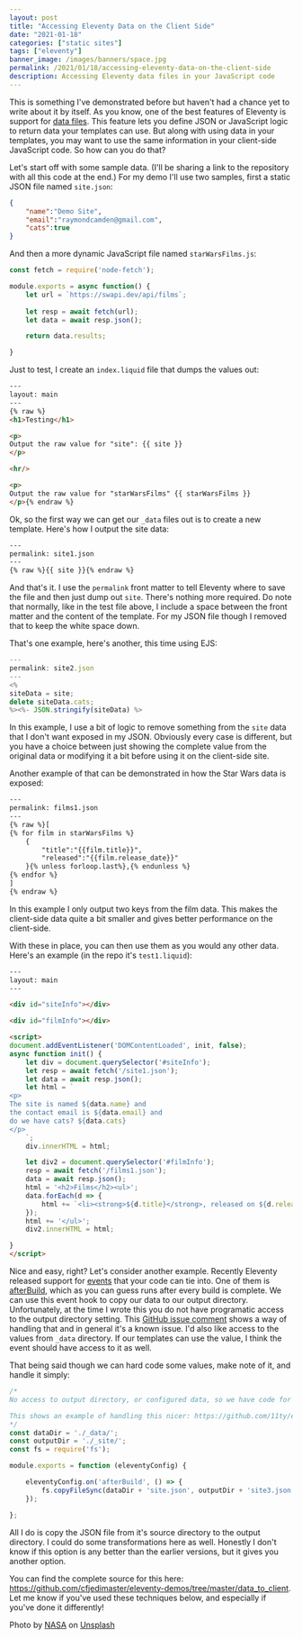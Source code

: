 ```yaml
---
layout: post
title: "Accessing Eleventy Data on the Client Side"
date: "2021-01-18"
categories: ["static sites"]
tags: ["eleventy"]
banner_image: /images/banners/space.jpg
permalink: /2021/01/18/accessing-eleventy-data-on-the-client-side
description: Accessing Eleventy data files in your JavaScript code
---
```


This is something I've demonstrated before but haven't had a chance yet to write about it by itself. As you know, one of the best features of Eleventy is support for [data files](https://www.11ty.dev/docs/data/). This feature lets you define JSON or JavaScript logic to return data your templates can use. But along with using data in your templates, you may want to use the same information in your client-side JavaScript code. So how can you do that?

Let's start off with some sample data. (I'll be sharing a link to the repository with all this code at the end.) For my demo I'll use two samples, first a static JSON file named `site.json`:

```json
{
	"name":"Demo Site",
	"email":"raymondcamden@gmail.com",
	"cats":true
}
```

And then a more dynamic JavaScript file named `starWarsFilms.js`:

```js
const fetch = require('node-fetch');

module.exports = async function() {
	let url = `https://swapi.dev/api/films`;
	
	let resp = await fetch(url);
	let data = await resp.json();

	return data.results;

}
```

Just to test, I create an `index.liquid` file that dumps the values out:

```html
---
layout: main
---
{% raw %}
<h1>Testing</h1>

<p>
Output the raw value for "site": {{ site }}
</p>

<hr/>

<p>
Output the raw value for "starWarsFilms" {{ starWarsFilms }}
</p>{% endraw %}
```

Ok, so the first way we can get our `_data` files out is to create a new template. Here's how I output the site data:

```html
---
permalink: site1.json
---
{% raw %}{{ site }}{% endraw %}
```

And that's it. I use the `permalink` front matter to tell Eleventy where to save the file and then just dump out `site`. There's nothing more required. Do note that normally, like in the test file above, I include a space between the front matter and the content of the template. For my JSON file though I removed that to keep the white space down.

That's one example, here's another, this time using EJS:

```js
---
permalink: site2.json
---
<%
siteData = site;
delete siteData.cats;
%><%- JSON.stringify(siteData) %>
```

In this example, I use a bit of logic to remove something from the `site` data that I don't want exposed in my JSON. Obviously every case is different, but you have a choice between just showing the complete value from the original data or modifying it a bit before using it on the client-side site.

Another example of that can be demonstrated in how the Star Wars data is exposed:

```html
---
permalink: films1.json
---
{% raw %}[
{% for film in starWarsFilms %}
	{
		"title":"{{film.title}}",
		"released":"{{film.release_date}}"
	}{% unless forloop.last%},{% endunless %}	
{% endfor %}
]
{% endraw %}
```

In this example I only output two keys from the film data. This makes the client-side data quite a bit smaller and gives better performance on the client-side. 

With these in place, you can then use them as you would any other data. Here's an example (in the repo it's `test1.liquid`):

```html
---
layout: main
---

<div id="siteInfo"></div>

<div id="filmInfo"></div>

<script>
document.addEventListener('DOMContentLoaded', init, false);
async function init() {
	let div = document.querySelector('#siteInfo');
	let resp = await fetch('/site1.json');
	let data = await resp.json();
	let html = `
<p>
The site is named ${data.name} and 
the contact email is ${data.email} and
do we have cats? ${data.cats}
</p>
	`;
	div.innerHTML = html;

	let div2 = document.querySelector('#filmInfo');
	resp = await fetch('/films1.json');
	data = await resp.json();
	html = '<h2>Films</h2><ul>';
	data.forEach(d => {
		html += `<li><strong>${d.title}</strong>, released on ${d.released}.</li>`;
	});
	html += '</ul>';
	div2.innerHTML = html;

}
</script>
```

Nice and easy, right? Let's consider another example. Recently Eleventy released support for [events](https://www.11ty.dev/docs/events/) that your code can tie into. One of them is [afterBuild](https://www.11ty.dev/docs/events/#afterbuild), which as you can guess runs after every build is complete. We can use this event hook to copy our data to our output directory. Unfortunately, at the time I wrote this you do not have programatic access to the output directory setting. This [GitHub issue comment](https://github.com/11ty/eleventy/pull/1143#issuecomment-687192877) shows a way of handling that and in general it's a known issue. I'd also like access to the values from `_data` directory. If our templates can use the value, I think the event should have access to it as well. 

That being said though we can hard code some values, make note of it, and handle it simply:

```js
/*
No access to output directory, or configured data, so we have code for now.

This shows an example of handling this nicer: https://github.com/11ty/eleventy/pull/1143#issuecomment-687192877
*/
const dataDir = './_data/';
const outputDir = './_site/';
const fs = require('fs');

module.exports = function (eleventyConfig) {

	eleventyConfig.on('afterBuild', () => {
		fs.copyFileSync(dataDir + 'site.json', outputDir + 'site3.json');	
	});

};
```

All I do is copy the JSON file from it's source directory to the output directory. I could do some transformations here as well. Honestly I don't know if this option is any better than the earlier versions, but it gives you another option.

You can find the complete source for this here: <https://github.com/cfjedimaster/eleventy-demos/tree/master/data_to_client>. Let me know if you've used these techniques below, and especially if you've done it differently!

<span>Photo by <a href="https://unsplash.com/@nasa?utm_source=unsplash&amp;utm_medium=referral&amp;utm_content=creditCopyText">NASA</a> on <a href="https://unsplash.com/s/photos/data?utm_source=unsplash&amp;utm_medium=referral&amp;utm_content=creditCopyText">Unsplash</a></span>